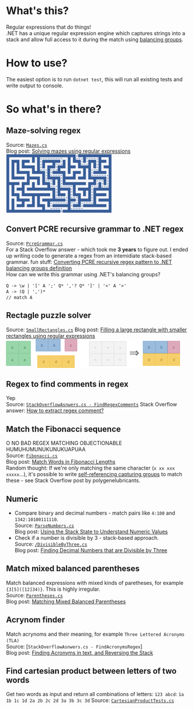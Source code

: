 # What's this?

Regular expressions that do things!  
.NET has a unique regular expression engine which captures strings into a stack and allow full access to it during the match using [balancing groups](https://stackoverflow.com/q/17003799/7586).

# How to use?

The easiest option is to run `dotnet test`, this will run all existing tests and write output to console.

# So what's in there?

## Maze-solving regex

Source: [`Mazes.cs`](RecreationalRegex/Mazes/Mazes.cs)  
Blog post: [Solving mazes using regular expressions](https://kobikobi.wordpress.com/2013/07/06/solving-mazes-using-regular-expressions/)  
<img src="./Images/maze.png">

## Convert PCRE recursive grammar to .NET regex

Source: [`PcreGrammar.cs`](RecreationalRegex/PcreGrammar/PcreGrammar.cs)  
For a Stack Overflow answer - which took me **3 years** to figure out.  I ended up writing code to generate a regex from an intemidiate stack-based grammar. fun stuff: [Converting PCRE recursive regex pattern to .NET balancing groups definition](https://stackoverflow.com/a/20644634/7586)  
How can we write this grammar using .NET's balancing groups?
```
Q -> \w | '[' A ';' Q* ','? Q* ']' | '<' A '>'
A -> (Q | ',')*
// match A
```

## Rectagle puzzle solver

Source: [`SmallRectangles.cs`](RecreationalRegex/Rectangles/SmallRectangles.cs)
Blog post: [Filling a large rectangle with smaller rectangles using regular expressions](https://kobikobi.wordpress.com/2016/10/11/filling-a-large-rectangle-with-smaller-rectangles-using-regular-expressions/)  
<img src="./Images/regtangles_smaller.png">

## Regex to find comments in regex
Yep  
Source: [`StackOverflowAsnwers.cs - FindRegexComments`](RecreationalRegex/StackOverflowAnswers/StackOverflowAsnwers.cs)
Stack Overflow answer: [How to extract regex comment?](https://stackoverflow.com/q/5073826/7586)

## Match the Fibonacci sequence
O NO BAD REGEX MATCHING OBJECTIONABLE HUMUHUMUNUKUNUKUAPUAA   
Source: [`Fibonacci.cs`](RecreationalRegex/WordLengths/Fibonacci.cs)  
Blog post: [Match Words in Fibonacci Lengths](https://kobikobi.wordpress.com/2010/09/06/using-net-regex-balancing-groups-to-match-words-in-fibonacci-lengths/)  
Random thought: If we're only matching the same character (`x xx xxx xxxxx`...), it's possible to write [self-referencing capturing groups](https://stackoverflow.com/q/3644266/7586) to match these - see Stack Overflow post by polygenelubricants.

## Numeric

* Compare binary and decimal numbers - match pairs like `4:100` and `1342:10100111110`.  
Source: [`ParseNumbers.cs`](RecreationalRegex/Numeric/ParseNumbers.cs)  
Blog post: [Using the Stack State to Understand Numeric Values](https://kobikobi.wordpress.com/2011/04/25/net-regular-expressions-using-the-stack-state-to-understand-numeric-values/)
* Check if a number is divisible by 3 - stack-based approach.  
Source: [`/DivisibleByThree.cs`](RecreationalRegex/Numeric/DivisibleByThree.cs)  
Blog post: [Finding Decimal Numbers that are Divisible by Three](https://kobikobi.wordpress.com/2011/05/19/net-regular-expressions-finding-decimal-numbers-that-are-divisible-by-three/)

## Match mixed balanced parentheses
Match balanced expressions with mixed kinds of paretheses, for example `{3[5]([12]34)}`. This is highly irregular.  
Source: [`Parentheses.cs`](RecreationalRegex/Parentheses/Parentheses.cs)  
Blog post: [Matching Mixed Balanced Parentheses](https://kobikobi.wordpress.com/2010/12/14/net-regex-matching-mixed-balanced-parentheses/)

## Acrynom finder
Match acrynoms and their meaning, for example `Three Lettered Acronyms (TLA)`  
Source: [`StackOverflowAsnwers.cs - FindAcronymsRegex`]  
Blog post: [Finding Acronyms in text, and Reversing the Stack](https://kobikobi.wordpress.com/2011/01/04/net-regular-expressions-finding-acronyms-and-reversing-the-stack/)

## Find cartesian product between letters of two words
Get two words as input and return all combinations of letters: `123 abcd`: `1a 1b 1c 1d 2a 2b 2c 2d 3a 3b 3c 3d`
Source: [`CartesianProductTests.cs`](RecreationalRegex/Combinatorics/CartesianProductTests.cs)
